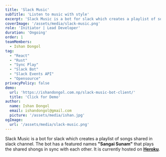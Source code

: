 ```yaml
---
title: 'Slack Music'
subTitle: 'Listen to music with style'
excerpt: 'Slack Music is a bot for slack which creates a playlist of songs shared in slack channel.'
coverImage: '/assets/media/slack-music.png'
role: 'Initiator | Lead Developer'
duration: 'Ongoing'
order: 1
teamMembers:
  - Ishan Dongol
tag:
  - "React"
  - "Rust"
  - "Sync Play"
  - "Slack Bot"
  - "Slack Events API"
  - "Opensource"
privacyPolicy: false
demo:
  url: 'https://ishandongol.com.np/slack-music-bot-client/'
  title: 'Click for Demo'
author:
  name: Ishan Dongol
  email: ishandongol@gmail.com
  picture: '/assets/media/ishan.jpg'
ogImage:
  url: '/assets/media/slack-music.png'
---
```


Slack Music is a bot for slack which creates a playlist of songs shared in slack channel. The bot has a featured names **"Sangai Sunam"** that plays the shared shongs in sync with each other. It is currently hosted on **[Heroku](https://www.heroku.com/)**.
